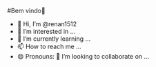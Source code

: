 #Bem vindo👋
- 👋 Hi, I’m @renan1512
- 👀 I’m interested in ...
- 🌱 I’m currently learning ...
- 📫 How to reach me ...
- 😄 Pronouns:
💞️ I’m looking to collaborate on ...
<!---
renan1512/renan1512 is a ✨ special ✨ repository because its `README.md` (this file) appears on your GitHub profile.
You can click the Preview link to take a look at your changes.
--->
